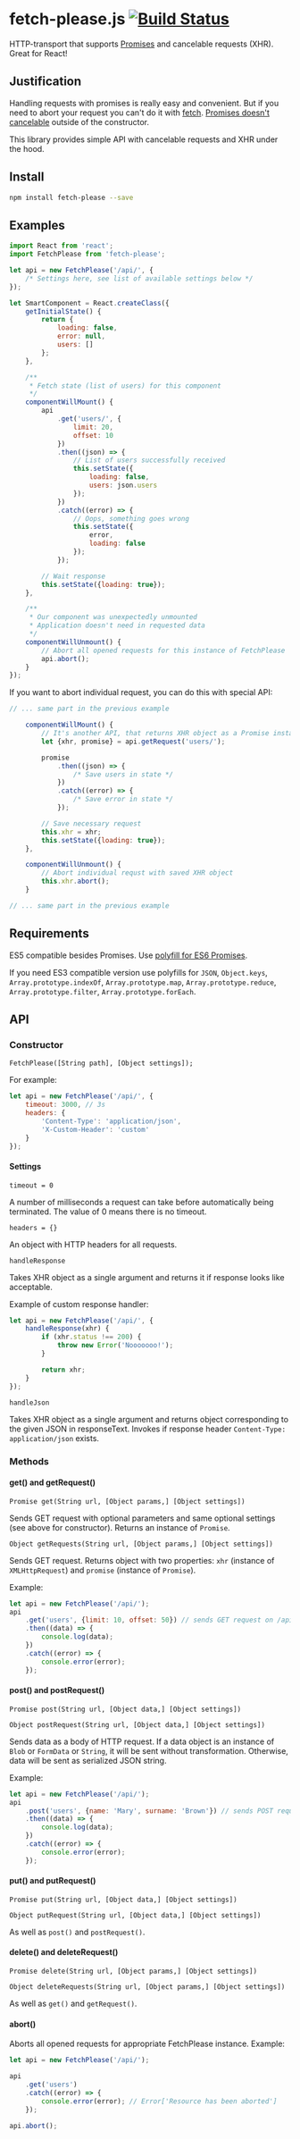 # fetch-please.js [![Build Status](https://secure.travis-ci.org/albburtsev/fetch-please.png?branch=master)](https://travis-ci.org/albburtsev/fetch-please)

HTTP-transport that supports [Promises](https://developer.mozilla.org/en/docs/Web/JavaScript/Reference/Global_Objects/Promise) and cancelable requests (XHR). Great for React!

## Justification

Handling requests with promises is really easy and convenient. But if you need to abort your request you can't do it with [fetch](https://fetch.spec.whatwg.org/). [Promises doesn't cancelable](https://esdiscuss.org/topic/cancelable-promises) outside of the constructor.

This library provides simple API with cancelable requests and XHR under the hood.

## Install

```bash
npm install fetch-please --save
```

## Examples

```js
import React from 'react';
import FetchPlease from 'fetch-please';

let api = new FetchPlease('/api/', {
	/* Settings here, see list of available settings below */
});

let SmartComponent = React.createClass({
	getInitialState() {
		return {
			loading: false,
			error: null,
			users: []
		};
	},

	/**
	 * Fetch state (list of users) for this component
	 */
	componentWillMount() {
		api
			.get('users/', {
				limit: 20,
				offset: 10
			})
			.then((json) => {
				// List of users successfully received
				this.setState({
					loading: false,
					users: json.users
				});
			})
			.catch((error) => {
				// Oops, something goes wrong
				this.setState({
					error,
					loading: false
				});
			});

		// Wait response
		this.setState({loading: true});
	},

	/**
	 * Our component was unexpectedly unmounted
	 * Application doesn't need in requested data
	 */
	componentWillUnmount() {
		// Abort all opened requests for this instance of FetchPlease
		api.abort();
	}
});
```

If you want to abort individual request, you can do this with special API:

```js
// ... same part in the previous example

	componentWillMount() {
		// It's another API, that returns XHR object as a Promise instance
		let {xhr, promise} = api.getRequest('users/');

		promise
			.then((json) => {
				/* Save users in state */
			})
			.catch((error) => {
				/* Save error in state */
			});

		// Save necessary request
		this.xhr = xhr;
		this.setState({loading: true});
	},

	componentWillUnmount() {
		// Abort individual requst with saved XHR object
		this.xhr.abort();
	}

// ... same part in the previous example
```

## Requirements

ES5 compatible besides Promises. Use [polyfill for ES6 Promises](https://github.com/jakearchibald/es6-promise).

If you need ES3 compatible version use polyfills for ```JSON```, ```Object.keys```, ```Array.prototype.indexOf```, ```Array.prototype.map```, ```Array.prototype.reduce```, ```Array.prototype.filter```, ```Array.prototype.forEach```.

## API

### Constructor

```
FetchPlease([String path], [Object settings]);
```

For example:

```js
let api = new FetchPlease('/api/', {
	timeout: 3000, // 3s
	headers: {
		'Content-Type': 'application/json',
		'X-Custom-Header': 'custom'
	}
});
```

#### Settings

`timeout = 0`

A number of milliseconds a request can take before automatically being terminated. The value of 0 means there is no timeout.

`headers = {}`

An object with HTTP headers for all requests.

`handleResponse`

Takes XHR object as a single argument and returns it if response looks like acceptable.

Example of custom response handler:

```js
let api = new FetchPlease('/api/', {
	handleResponse(xhr) {
		if (xhr.status !== 200) {
			throw new Error('Nooooooo!');
		}

		return xhr;
	}
});
```

`handleJson`

Takes XHR object as a single argument and returns object corresponding to the given JSON in responseText. Invokes if response header ```Content-Type: application/json``` exists.

### Methods

#### get() and getRequest()

```
Promise get(String url, [Object params,] [Object settings])
```

Sends GET request with optional parameters and same optional settings (see above for constructor). Returns an instance of ```Promise```.

```
Object getRequests(String url, [Object params,] [Object settings])
```

Sends GET request. Returns object with two properties: ```xhr``` (instance of ```XMLHttpRequest```) and ```promise``` (instance of ```Promise```).

Example:

```js
let api = new FetchPlease('/api/');
api
	.get('users', {limit: 10, offset: 50}) // sends GET request on /api/users?limit=10&offset=50
	.then((data) => {
		console.log(data);
	})
	.catch((error) => {
		console.error(error);
	});
```

#### post() and postRequest()

```
Promise post(String url, [Object data,] [Object settings])
```

```
Object postRequest(String url, [Object data,] [Object settings])
```

Sends data as a body of HTTP request. If a data object is an instance of ```Blob``` or ```FormData``` or ```String```, it will be sent without transformation. Otherwise, data will be sent as serialized JSON string.

Example:

```js
let api = new FetchPlease('/api/');
api
	.post('users', {name: 'Mary', surname: 'Brown'}) // sends POST request on /api/users
	.then((data) => {
		console.log(data);
	})
	.catch((error) => {
		console.error(error);
	});
```

#### put() and putRequest()

```
Promise put(String url, [Object data,] [Object settings])
```

```
Object putRequest(String url, [Object data,] [Object settings])
```

As well as ```post()``` and ```postRequest()```.

#### delete() and deleteRequest()

```
Promise delete(String url, [Object params,] [Object settings])
```

```
Object deleteRequests(String url, [Object params,] [Object settings])
```

As well as ```get()``` and ```getRequest()```.

#### abort()

Aborts all opened requests for appropriate FetchPlease instance. Example:

```js
let api = new FetchPlease('/api/');

api
	.get('users')
	.catch((error) => {
		console.error(error); // Error['Resource has been aborted']
	});

api.abort();
```

